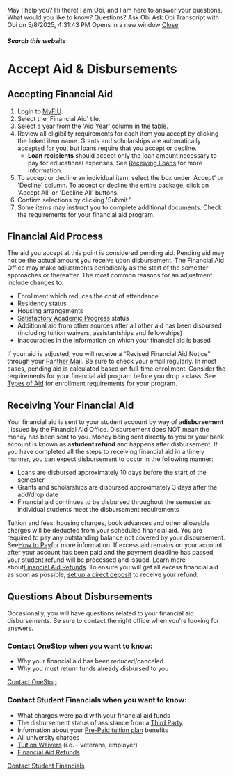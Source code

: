 May I help you?
Hi there! I am Obi, and I am here to answer your questions. What would you like to know?
Questions? Ask Obi
Ask Obi
Transcript with Obi on 5/8/2025, 4:31:43 PM
Opens in a new window
[ Close ](https://onestop.fiu.edu/finances/receiving-aid/accept-aid-disbursements/index.html)
##### Search this website
# Accept Aid & Disbursements
## Accepting Financial Aid
  1. Login to [MyFIU](https://my.fiu.edu/).
  2. Select the 'Financial Aid' tile.
  3. Select a year from the 'Aid Year' column in the table.
  4. Review all eligibility requirements for each item you accept by clicking the linked item name. Grants and scholarships are automatically accepted for you, but loans require that you accept or decline. 
     * **Loan recipients** should accept only the loan amount necessary to pay for educational expenses. See [Receiving Loans](https://onestop.fiu.edu/finances/types-of-aid/loans/index.html) for more information.
  5. To accept or decline an individual item, select the box under 'Accept' or 'Decline' column. To accept or decline the entire package, click on 'Accept All' or 'Decline All' buttons.
  6. Confirm selections by clicking 'Submit.'
  7. Some items may instruct you to complete additional documents. Check the requirements for your financial aid program.


## Financial Aid Process
The aid you accept at this point is considered pending aid. Pending aid may not be the actual amount you receive upon disbursement. The Financial Aid Office may make adjustments periodically as the start of the semester approaches or thereafter.
The most common reasons for an adjustment include changes to:
  * Enrollment which reduces the cost of attendance
  * Residency status
  * Housing arrangements
  * [Satisfactory Academic Progress](https://onestop.fiu.edu/finances/receiving-aid/satisfactory-academic-progress/index.html) status
  * Additional aid from other sources after all other aid has been disbursed (including tuition waivers, assistantships and fellowships)
  * Inaccuracies in the information on which your financial aid is based


If your aid is adjusted, you will receive a “Revised Financial Aid Notice” through your [Panther Mail](http://mail.fiu.edu/). Be sure to check your email regularly.
In most cases, pending aid is calculated based on full-time enrollment. Consider the requirements for your financial aid program before you drop a class. See [Types of Aid](https://onestop.fiu.edu/finances/types-of-aid/fius-golden-promise/index.html) for enrollment requirements for your program.
## Receiving Your Financial Aid
Your financial aid is sent to your student account by way of a**disbursement** , issued by the Financial Aid Office. Disbursement does NOT mean the money has been sent to you. Money being sent directly to you or your bank account is known as a**student refund** and happens after disbursement.
If you have completed all the steps to receiving financial aid in a timely manner, you can expect disbursement to occur in the following manner:
  * Loans are disbursed approximately 10 days before the start of the semester
  * Grants and scholarships are disbursed approximately 3 days after the add/drop date
  * Financial aid continues to be disbursed throughout the semester as individual students meet the disbursement requirements


Tuition and fees, housing charges, book advances and other allowable charges will be deducted from your scheduled financial aid. You are required to pay any outstanding balance not covered by your disbursement. See[How to Pay](https://onestop.fiu.edu/finances/pay-for-tuition/index.html)for more information.
If excess aid remains on your account after your account has been paid and the payment deadline has passed, your student refund will be processed and issued. Learn more about[Financial Aid Refunds](https://onestop.fiu.edu/finances/receiving-aid/financial-aid-refunds/index.html).
To ensure you will get all excess financial aid as soon as possible, [set up a direct deposit](https://onestop.fiu.edu/finances/receiving-aid/financial-aid-refunds/index.html#content-area-2) to receive your refund.
## Questions About Disbursements
Occasionally, you will have questions related to your financial aid disbursements. Be sure to contact the right office when you're looking for answers.
### Contact OneStop when you want to know:
  * Why your financial aid has been reduced/canceled
  * Why you must return funds already disbursed to you


[Contact OneStop](https://onestop.fiu.edu/contact/index.html)
### Contact Student Financials when you want to know:
  * What charges were paid with your financial aid funds
  * The disbursement status of assistance from a [Third Party](https://onestop.fiu.edu/finances/pay-for-tuition/third-party-billing/index.html)
  * Information about your [Pre-Paid tuition plan](https://onestop.fiu.edu/finances/pay-for-tuition/florida-prepaid/index.html) benefits
  * All university charges
  * [Tuition Waivers](https://onestop.fiu.edu/finances/pay-for-tuition/tuition-and-fee-waivers/index.html) (i.e. - veterans, employer)
  * [Financial Aid Refunds](https://onestop.fiu.edu/finances/receiving-aid/financial-aid-refunds/index.html)


[Contact Student Financials ](https://onestop.fiu.edu/finances/receiving-aid/accept-aid-disbursements/index.html)
